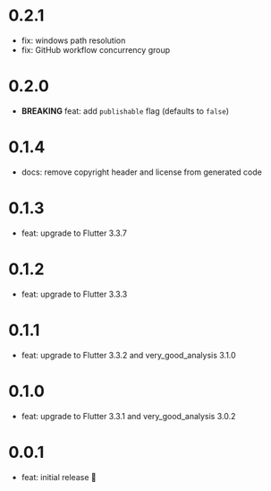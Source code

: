 # 0.2.1

- fix: windows path resolution
- fix: GitHub workflow concurrency group

# 0.2.0

- **BREAKING** feat: add `publishable` flag (defaults to `false`)

# 0.1.4

- docs: remove copyright header and license from generated code

# 0.1.3

- feat: upgrade to Flutter 3.3.7

# 0.1.2

- feat: upgrade to Flutter 3.3.3

# 0.1.1

- feat: upgrade to Flutter 3.3.2 and very_good_analysis 3.1.0

# 0.1.0

- feat: upgrade to Flutter 3.3.1 and very_good_analysis 3.0.2

# 0.0.1

- feat: initial release 🎉
